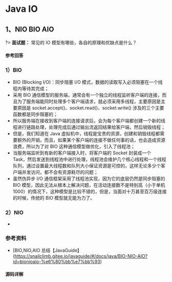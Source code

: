 # Java IO
## 1、NIO BIO AIO
?> **面试题：** 常见的 IO 模型有哪些，各自的原理和优缺点是什么？
<!-- tabs:start -->

#### **参考回答**

### 1）BIO
- BIO (Blocking I/O)：同步阻塞 I/O 模式，数据的读取写入必须阻塞在一个线程内等待其完成；
- 采用 BIO 通信模型的服务端，通常会有一个独立的线程监听客户端的连接，而且为了服务端能同时处理多个客户端请求，就必须采用多线程，主要原因是主要原因是 socket.accept()、socket.read()、socket.write() 涉及的三个主要函数都是同步阻塞的；
- 所以服务端在接收到客户端的连接请求后，会为每个客户端都创建一个新的线程进行链路处理，处理完成后通过输出流返回结果给客户端，然后销毁线程；
- 但是，我们知道在 Java 虚拟机中，线程是宝贵的资源，创建和销毁线程都需要额外的开销，而且，如果某个客户端的连接不做任何事的话，也会造成资源浪费，所以为了对 BIO 这种通信模型做优化，引入了线程池；
- 当服务端监听到有新的客户端接入时，将客户端的 Socket 封装成一个 Task，然后发送到线程池中进行处理，线程池会维护几个核心线程和一个线程队列，通过设置最大线程数和队列大小保证资源是可控的，这样无论多少个客户端并发访问，都不会有资源耗尽的问题；
- 虽然伪异步 I/O 通信框架采用了线程池实现，因为它的底层仍然是同步阻塞的 BIO 模型，因此无法从根本上解决问题，在活动连接数不是特别高（小于单机1000）的情况下，这种模型是比较不错的，但是，当面对十万甚至百万级连接的时候，传统的 BIO 模型就无能为力了。

### 2）NIO
- 

### 参考资料
- [BIO,NIO,AIO 总结【JavaGuide】(https://snailclimb.gitee.io/javaguide/#/docs/java/BIO-NIO-AIO?id=bionioaio-%e6%80%bb%e7%bb%93)

#### **源码详解**



<!-- tabs:end -->
